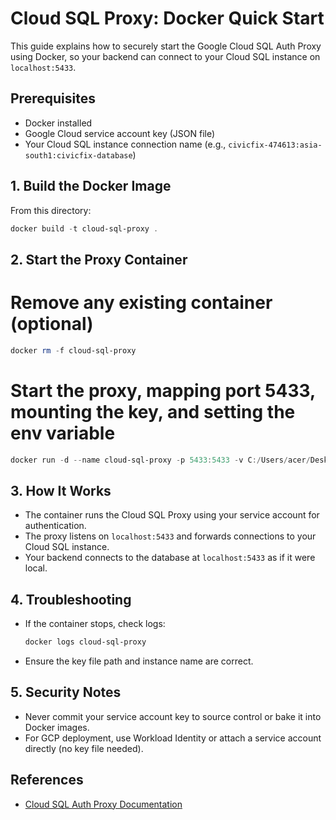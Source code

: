 # Cloud SQL Proxy: Docker Quick Start

This guide explains how to securely start the Google Cloud SQL Auth Proxy using Docker, so your backend can connect to your Cloud SQL instance on `localhost:5433`.

## Prerequisites

- Docker installed
- Google Cloud service account key (JSON file)
- Your Cloud SQL instance connection name (e.g., `civicfix-474613:asia-south1:civicfix-database`)

## 1. Build the Docker Image

From this directory:

```powershell
docker build -t cloud-sql-proxy .
```

## 2. Start the Proxy Container


# Remove any existing container (optional)
```powershell
docker rm -f cloud-sql-proxy
```

# Start the proxy, mapping port 5433, mounting the key, and setting the env variable
```powershell
docker run -d --name cloud-sql-proxy -p 5433:5433 -v C:/Users/acer/Desktop/civicfix/secrets/civicfix-474613-613212b7d832.json:/sa-key.json:ro -e GOOGLE_APPLICATION_CREDENTIALS=/sa-key.json cloud-sql-proxy
```

## 3. How It Works

- The container runs the Cloud SQL Proxy using your service account for authentication.
- The proxy listens on `localhost:5433` and forwards connections to your Cloud SQL instance.
- Your backend connects to the database at `localhost:5433` as if it were local.

## 4. Troubleshooting

- If the container stops, check logs:
	```powershell
	docker logs cloud-sql-proxy
	```
- Ensure the key file path and instance name are correct.

## 5. Security Notes

- Never commit your service account key to source control or bake it into Docker images.
- For GCP deployment, use Workload Identity or attach a service account directly (no key file needed).

## References

- [Cloud SQL Auth Proxy Documentation](https://cloud.google.com/sql/docs/postgres/connect-auth-proxy)
